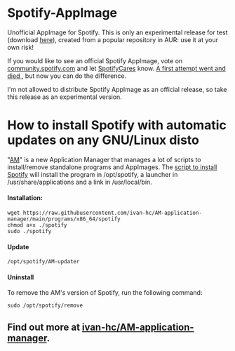 # Spotify-AppImage
Unofficial AppImage for Spotify. This is only an experimental release for test (download [here](https://github.com/ivan-hc/Spotify-AppImage/releases)), created from a popular repository in AUR: use it at your own risk!

If you would like to see an official Spotify AppImage, vote on [community.spotify.com](https://community.spotify.com) and let [SpotifyCares](https://twitter.com/SpotifyCares) know. [A first attempt went and died ](https://community.spotify.com/t5/Closed-Ideas/Provide-Spotify-Desktop-Client-in-cross-distro-AppImage-bundle/idi-p/1337399), but now you can do the difference.

I'm not allowed to distribute Spotify AppImage as an official release, so take this release as an experimental version.

# How to install Spotify with automatic updates on any GNU/Linux disto
"[AM](https://github.com/ivan-hc/AM-application-manager)" is a new Application Manager that manages a lot of scripts to install/remove standalone programs and AppImages. The [script to install Spotify](https://raw.githubusercontent.com/ivan-hc/AM-application-manager/main/programs/x86_64/spotify) will install the program in /opt/spotify, a launcher in /usr/share/applications and a link in /usr/local/bin.

#### Installation:

    wget https://raw.githubusercontent.com/ivan-hc/AM-application-manager/main/programs/x86_64/spotify
    chmod a+x ./spotify
    sudo ./spotify
#### Update

    /opt/spotify/AM-updater
#### Uninstall
To remove the AM's version of Spotify, run the following command:

    sudo /opt/spotify/remove

## Find out more at [ivan-hc/AM-application-manager](https://github.com/ivan-hc/AM-application-manager).
